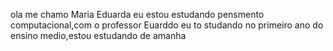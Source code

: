 ola me chamo Maria Eduarda
eu estou estudando pensmento computacional,com o professor Euarddo
eu to studando no primeiro ano do ensino medio,estou estudando de amanha 
